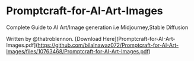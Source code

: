 # Promptcraft-for-AI-Art-Images
Complete Guide to AI Art/Image generation i.e Midjourney,Stable Diffusion

Written by @thatroblennon. [Download Here](Promptcraft-for-AI-Art-Images.pdf](https://github.com/bilalnawaz072/Promptcraft-for-AI-Art-Images/files/10763468/Promptcraft-for-AI-Art-Images.pdf)
